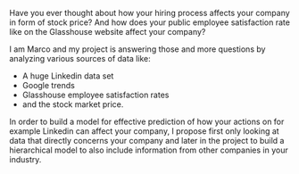 Have you ever thought about how your hiring process affects your company in form
of stock price? And how does your public employee satisfaction rate like on the Glasshouse
website affect your company?

I am Marco and my project is answering those and more questions by analyzing various sources of data like: 
- A huge Linkedin data set
- Google trends
- Glasshouse employee satisfaction rates
- and the stock market price.

In order to build a model for effective prediction of how your actions on for example Linkedin can
affect your company, I propose first only looking at data that directly concerns your company and later in the project to
build a hierarchical model to also include information from other companies in your industry.
